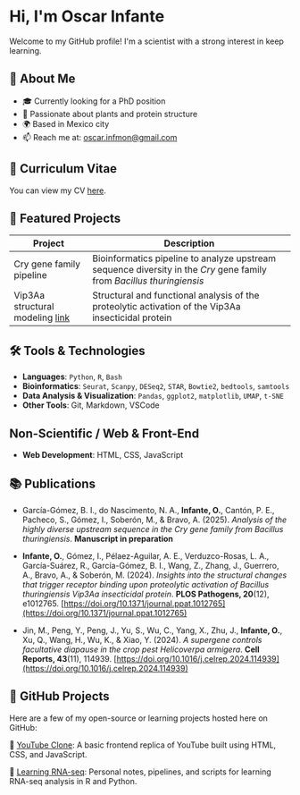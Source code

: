 # Hi, I'm Oscar Infante

Welcome to my GitHub profile! I'm a scientist with a strong interest in keep learning.

## 🚀 About Me

- 🎓 Currently looking for a PhD position
- 🔬 Passionate about plants and protein structure
- 🌍 Based in Mexico city
- 📫 Reach me at: oscar.infmon@gmail.com

## 📄 Curriculum Vitae

You can view my CV [here](https://drive.google.com/file/d/1HdPrHUJLMqWeRXGyAzjRntHQd267PMNf/view?usp=sharing).

## 🔬 Featured Projects

| Project | Description |
|--------|-------------|
| Cry gene family pipeline | Bioinformatics pipeline to analyze upstream sequence diversity in the *Cry* gene family from *Bacillus thuringiensis* |
| Vip3Aa structural modeling [link](https://doi.org/10.1371/journal.ppat.1012765) | Structural and functional analysis of the proteolytic activation of the Vip3Aa insecticidal protein | 

## 🛠️ Tools & Technologies

- **Languages**: `Python`, `R`, `Bash`
- **Bioinformatics**: `Seurat`, `Scanpy`, `DESeq2`, `STAR`, `Bowtie2`, `bedtools`, `samtools`
- **Data Analysis & Visualization**: `Pandas`, `ggplot2`, `matplotlib`, `UMAP`, `t-SNE`
- **Other Tools**: Git, Markdown, VSCode

## Non-Scientific / Web & Front-End

- **Web Development**: HTML, CSS, JavaScript


## 📚 Publications

- García-Gómez, B. I., do Nascimento, N. A., **Infante, O.**, Cantón, P. E., Pacheco, S., Gómez, I., Soberón, M., & Bravo, A. (2025). *Analysis of the highly diverse upstream sequence in the Cry gene family from Bacillus thuringiensis*. **Manuscript in preparation**

- **Infante, O.**, Gómez, I., Pélaez-Aguilar, A. E., Verduzco-Rosas, L. A., García-Suárez, R., García-Gómez, B. I., Wang, Z., Zhang, J., Guerrero, A., Bravo, A., & Soberón, M. (2024). *Insights into the structural changes that trigger receptor binding upon proteolytic activation of Bacillus thuringiensis Vip3Aa insecticidal protein*. **PLOS Pathogens, 20**(12), e1012765. [https://doi.org/10.1371/journal.ppat.1012765](https://doi.org/10.1371/journal.ppat.1012765)

- Jin, M., Peng, Y., Peng, J., Yu, S., Wu, C., Yang, X., Zhu, J., **Infante, O.**, Xu, Q., Wang, H., Wu, K., & Xiao, Y. (2024). *A supergene controls facultative diapause in the crop pest Helicoverpa armigera*. **Cell Reports, 43**(11), 114939. [https://doi.org/10.1016/j.celrep.2024.114939](https://doi.org/10.1016/j.celrep.2024.114939)

## 📁 GitHub Projects

Here are a few of my open-source or learning projects hosted here on GitHub:

🔧 [YouTube Clone](https://alexei-im.github.io/Learning_HTMLandCSS/index.html): A basic frontend replica of YouTube built using HTML, CSS, and JavaScript.

🧬 [Learning RNA-seq](https://github.com/alexei-im/RNA-seq_Carpentery): Personal notes, pipelines, and scripts for learning RNA-seq analysis in R and Python.




